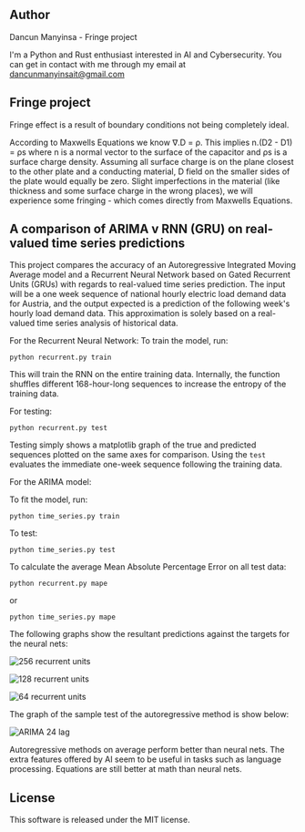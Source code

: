 ## Author
Dancun Manyinsa - Fringe project 

I'm a Python and Rust enthusiast interested in AI and Cybersecurity. You can get in contact with me through my email at dancunmanyinsait@gmail.com


## Fringe project 
Fringe effect is a result of boundary conditions not being completely ideal.

According to Maxwells Equations we know ∇.D = ρ. This implies n.(D2 - D1) = ρs where n is a normal vector to the surface of the capacitor and ρs is a surface charge density. Assuming all surface charge is on the plane closest to the other plate and a conducting material, D field on the smaller sides of the plate would equally be zero. Slight imperfections in the material (like thickness and some surface charge in the wrong places), we will experience some fringing - which comes directly from Maxwells Equations.

## A comparison of ARIMA v RNN (GRU) on real-valued time series predictions

This project compares the accuracy of an Autoregressive Integrated Moving Average model and a Recurrent Neural Network based on Gated Recurrent Units (GRUs) with regards to real-valued time series prediction. The input will be a one week sequence of national hourly electric load demand data for Austria, and the output expected is a prediction of the following week's hourly load demand data. This approximation is solely based on a real-valued time series analysis of historical data.

For the Recurrent Neural Network:
To train the model, run:

```python recurrent.py train```

This will train the RNN on the entire training data. Internally, the function shuffles different 168-hour-long sequences to increase the entropy of the training data.

For testing:

```python recurrent.py test```


Testing simply shows a matplotlib graph of the true and predicted sequences plotted on the same axes for comparison. Using the ```test``` evaluates the immediate one-week sequence following the training data.

For the ARIMA model:

To fit the model, run:

```python time_series.py train```

To test:

```python time_series.py test```


To calculate the average Mean Absolute Percentage Error on all test data:

```python recurrent.py mape```

or

```python time_series.py mape```


The following graphs show the resultant predictions against the targets for the neural nets:

![256 recurrent units](https://github.com/kmetallic04/fringe/blob/master/images/1.png)

![128 recurrent units](https://github.com/kmetallic04/fringe/blob/master/images/2.png)

![64 recurrent units](https://github.com/kmetallic04/fringe/blob/master/images/3.png)

The graph of the sample test of the autoregressive method is show below:

![ARIMA 24 lag](https://github.com/kmetallic04/fringe/blob/master/images/4.png)


Autoregressive methods on average perform better than neural nets. The extra features offered by AI seem to be useful in tasks such as language processing. Equations are still better at math than neural nets.

## License
This software is released under the MIT license.
